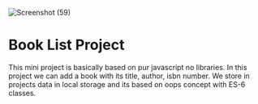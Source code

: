 ![Screenshot (59)](https://user-images.githubusercontent.com/49793696/133205657-b02f3e05-81d9-4ff2-95f6-689a1e9de229.png)

# Book  List Project
 
This mini project is basically based on pur javascript no libraries. In this project we can add a book with its title, author, isbn number. We store in projects data in local storage and its based on oops concept with ES-6 classes.
